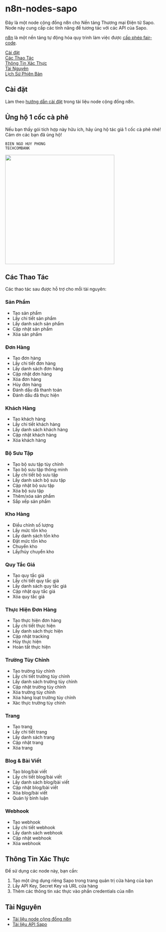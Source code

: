 # n8n-nodes-sapo

Đây là một node cộng đồng n8n cho Nền tảng Thương mại Điện tử Sapo. Node này cung cấp các tính năng để tương tác với các API của Sapo.

[n8n](https://n8n.io/) là một nền tảng tự động hóa quy trình làm việc được [cấp phép fair-code](https://docs.n8n.io/reference/license/).

[Cài đặt](#installation)  
[Các Thao Tác](#operations)  
[Thông Tin Xác Thực](#credentials)  
[Tài Nguyên](#resources)  
[Lịch Sử Phiên Bản](#version-history)  

## Cài đặt

Làm theo [hướng dẫn cài đặt](https://docs.n8n.io/integrations/community-nodes/installation/) trong tài liệu node cộng đồng n8n.

## Ủng hộ 1 cốc cà phê 
Nếu bạn thấy gói tích hợp này hữu ích, hãy ủng hộ tác giả 1 cốc cà phê nhé!
Cám ơn các bạn đã ủng hộ!
```
BIEN NGO HUY PHONG
TECHCOMBANK
```
<img src="bank.jpg" height="350" />


## Các Thao Tác

Các thao tác sau được hỗ trợ cho mỗi tài nguyên:

### Sản Phẩm
- Tạo sản phẩm
- Lấy chi tiết sản phẩm
- Lấy danh sách sản phẩm
- Cập nhật sản phẩm
- Xóa sản phẩm

### Đơn Hàng
- Tạo đơn hàng
- Lấy chi tiết đơn hàng
- Lấy danh sách đơn hàng
- Cập nhật đơn hàng
- Xóa đơn hàng
- Hủy đơn hàng
- Đánh dấu đã thanh toán
- Đánh dấu đã thực hiện

### Khách Hàng
- Tạo khách hàng
- Lấy chi tiết khách hàng
- Lấy danh sách khách hàng
- Cập nhật khách hàng
- Xóa khách hàng

### Bộ Sưu Tập
- Tạo bộ sưu tập tùy chỉnh
- Tạo bộ sưu tập thông minh
- Lấy chi tiết bộ sưu tập
- Lấy danh sách bộ sưu tập
- Cập nhật bộ sưu tập
- Xóa bộ sưu tập
- Thêm/xóa sản phẩm
- Sắp xếp sản phẩm

### Kho Hàng
- Điều chỉnh số lượng
- Lấy mức tồn kho
- Lấy danh sách tồn kho
- Đặt mức tồn kho
- Chuyển kho
- Lấy/hủy chuyển kho

### Quy Tắc Giá
- Tạo quy tắc giá
- Lấy chi tiết quy tắc giá
- Lấy danh sách quy tắc giá
- Cập nhật quy tắc giá
- Xóa quy tắc giá

### Thực Hiện Đơn Hàng
- Tạo thực hiện đơn hàng
- Lấy chi tiết thực hiện
- Lấy danh sách thực hiện
- Cập nhật tracking
- Hủy thực hiện
- Hoàn tất thực hiện

### Trường Tùy Chỉnh
- Tạo trường tùy chỉnh
- Lấy chi tiết trường tùy chỉnh
- Lấy danh sách trường tùy chỉnh
- Cập nhật trường tùy chỉnh
- Xóa trường tùy chỉnh
- Xóa hàng loạt trường tùy chỉnh
- Xác thực trường tùy chỉnh

### Trang
- Tạo trang
- Lấy chi tiết trang
- Lấy danh sách trang
- Cập nhật trang
- Xóa trang

### Blog & Bài Viết
- Tạo blog/bài viết
- Lấy chi tiết blog/bài viết
- Lấy danh sách blog/bài viết
- Cập nhật blog/bài viết
- Xóa blog/bài viết
- Quản lý bình luận

### Webhook
- Tạo webhook
- Lấy chi tiết webhook
- Lấy danh sách webhook
- Cập nhật webhook
- Xóa webhook

## Thông Tin Xác Thực

Để sử dụng các node này, bạn cần:
1. Tạo một ứng dụng riêng Sapo trong trang quản trị cửa hàng của bạn
2. Lấy API Key, Secret Key và URL cửa hàng
3. Thêm các thông tin xác thực vào phần credentials của n8n

## Tài Nguyên

* [Tài liệu node cộng đồng n8n](https://docs.n8n.io/integrations/community-nodes/)
* [Tài liệu API Sapo](https://developers.sapo.vn/)

